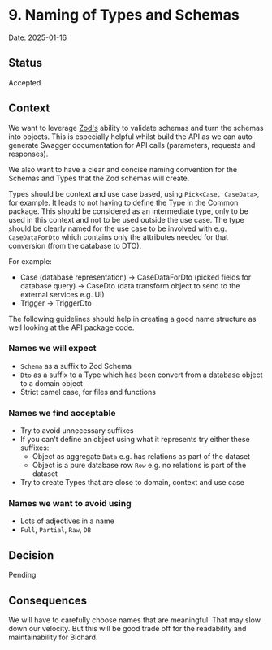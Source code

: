 # 9. Naming of Types and Schemas

Date: 2025-01-16

## Status

Accepted

## Context

We want to leverage [Zod's](https://zod.dev/) ability to validate schemas and turn the schemas into objects. This is
especially helpful whilst build the API as we can auto generate Swagger documentation for API calls (parameters,
requests and responses).

We also want to have a clear and concise naming convention for the Schemas and Types that the Zod schemas will create.

Types should be context and use case based, using `Pick<Case, CaseData>`, for example. It leads to not having to define
the Type in the Common package. This should be considered as an intermediate type, only to be used in this context and
not to be used outside the use case. The type should be clearly named for the use case to be involved with e.g.
`CaseDataForDto` which contains only the attributes needed for that conversion (from the database to DTO).

For example:

- Case (database representation) -> CaseDataForDto (picked fields for database query) -> CaseDto (data transform object
  to send to the external services e.g. UI)
- Trigger -> TriggerDto

The following guidelines should help in creating a good name structure as well looking at the API package code.

### Names we will expect

- `Schema` as a suffix to Zod Schema
- `Dto` as a suffix to a Type which has been convert from a database object to a domain object
- Strict camel case, for files and functions

### Names we find acceptable

- Try to avoid unnecessary suffixes
- If you can't define an object using what it represents try either these suffixes:
  - Object as aggregate `Data` e.g. has relations as part of the dataset
  - Object is a pure database row `Row` e.g. no relations is part of the dataset
- Try to create Types that are close to domain, context and use case

### Names we want to avoid using

- Lots of adjectives in a name
- `Full`, `Partial`, `Raw`, `DB`

## Decision

Pending

## Consequences

We will have to carefully choose names that are meaningful. That may slow down our velocity. But this will be good trade
off for the readability and maintainability for Bichard.

